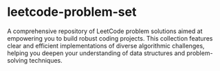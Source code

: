# leetcode-problem-set
A comprehensive repository of LeetCode problem solutions aimed at empowering you to build robust coding projects. This collection features clear and efficient implementations of diverse algorithmic challenges, helping you deepen your understanding of data structures and problem-solving techniques.
